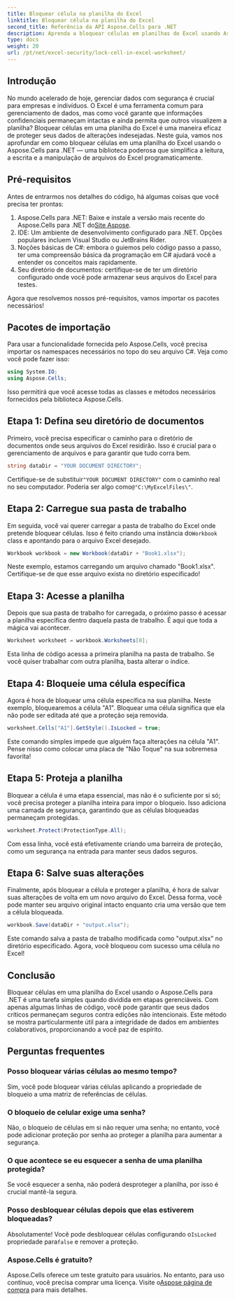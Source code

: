 ```yaml
---
title: Bloquear célula na planilha do Excel
linktitle: Bloquear célula na planilha do Excel
second_title: Referência da API Aspose.Cells para .NET
description: Aprenda a bloquear células em planilhas do Excel usando Aspose.Cells para .NET. Tutorial passo a passo fácil para gerenciamento seguro de dados.
type: docs
weight: 20
url: /pt/net/excel-security/lock-cell-in-excel-worksheet/
---
```

## Introdução

No mundo acelerado de hoje, gerenciar dados com segurança é crucial para empresas e indivíduos. O Excel é uma ferramenta comum para gerenciamento de dados, mas como você garante que informações confidenciais permaneçam intactas e ainda permita que outros visualizem a planilha? Bloquear células em uma planilha do Excel é uma maneira eficaz de proteger seus dados de alterações indesejadas. Neste guia, vamos nos aprofundar em como bloquear células em uma planilha do Excel usando o Aspose.Cells para .NET — uma biblioteca poderosa que simplifica a leitura, a escrita e a manipulação de arquivos do Excel programaticamente.

## Pré-requisitos

Antes de entrarmos nos detalhes do código, há algumas coisas que você precisa ter prontas:

1.  Aspose.Cells para .NET: Baixe e instale a versão mais recente do Aspose.Cells para .NET do[Site Aspose](https://releases.aspose.com/cells/net/).
2. IDE: Um ambiente de desenvolvimento configurado para .NET. Opções populares incluem Visual Studio ou JetBrains Rider.
3. Noções básicas de C#: embora o guiemos pelo código passo a passo, ter uma compreensão básica da programação em C# ajudará você a entender os conceitos mais rapidamente.
4. Seu diretório de documentos: certifique-se de ter um diretório configurado onde você pode armazenar seus arquivos do Excel para testes.

Agora que resolvemos nossos pré-requisitos, vamos importar os pacotes necessários!

## Pacotes de importação

Para usar a funcionalidade fornecida pelo Aspose.Cells, você precisa importar os namespaces necessários no topo do seu arquivo C#. Veja como você pode fazer isso:

```csharp
using System.IO;
using Aspose.Cells;
```

Isso permitirá que você acesse todas as classes e métodos necessários fornecidos pela biblioteca Aspose.Cells.

## Etapa 1: Defina seu diretório de documentos

Primeiro, você precisa especificar o caminho para o diretório de documentos onde seus arquivos do Excel residirão. Isso é crucial para o gerenciamento de arquivos e para garantir que tudo corra bem. 

```csharp
string dataDir = "YOUR DOCUMENT DIRECTORY";
```

 Certifique-se de substituir`"YOUR DOCUMENT DIRECTORY"` com o caminho real no seu computador. Poderia ser algo como`@"C:\MyExcelFiles\"`.

## Etapa 2: Carregue sua pasta de trabalho

Em seguida, você vai querer carregar a pasta de trabalho do Excel onde pretende bloquear células. Isso é feito criando uma instância do`Workbook` class e apontando para o arquivo Excel desejado.

```csharp
Workbook workbook = new Workbook(dataDir + "Book1.xlsx");
```

Neste exemplo, estamos carregando um arquivo chamado "Book1.xlsx". Certifique-se de que esse arquivo exista no diretório especificado!

## Etapa 3: Acesse a planilha

Depois que sua pasta de trabalho for carregada, o próximo passo é acessar a planilha específica dentro daquela pasta de trabalho. É aqui que toda a mágica vai acontecer. 

```csharp
Worksheet worksheet = workbook.Worksheets[0];
```

Esta linha de código acessa a primeira planilha na pasta de trabalho. Se você quiser trabalhar com outra planilha, basta alterar o índice.

## Etapa 4: Bloqueie uma célula específica 

Agora é hora de bloquear uma célula específica na sua planilha. Neste exemplo, bloquearemos a célula "A1". Bloquear uma célula significa que ela não pode ser editada até que a proteção seja removida.

```csharp
worksheet.Cells["A1"].GetStyle().IsLocked = true;
```

Este comando simples impede que alguém faça alterações na célula "A1". Pense nisso como colocar uma placa de "Não Toque" na sua sobremesa favorita!

## Etapa 5: Proteja a planilha

Bloquear a célula é uma etapa essencial, mas não é o suficiente por si só; você precisa proteger a planilha inteira para impor o bloqueio. Isso adiciona uma camada de segurança, garantindo que as células bloqueadas permaneçam protegidas.

```csharp
worksheet.Protect(ProtectionType.All);
```

Com essa linha, você está efetivamente criando uma barreira de proteção, como um segurança na entrada para manter seus dados seguros.

## Etapa 6: Salve suas alterações

Finalmente, após bloquear a célula e proteger a planilha, é hora de salvar suas alterações de volta em um novo arquivo do Excel. Dessa forma, você pode manter seu arquivo original intacto enquanto cria uma versão que tem a célula bloqueada.

```csharp
workbook.Save(dataDir + "output.xlsx");
```

Este comando salva a pasta de trabalho modificada como "output.xlsx" no diretório especificado. Agora, você bloqueou com sucesso uma célula no Excel!

## Conclusão

Bloquear células em uma planilha do Excel usando o Aspose.Cells para .NET é uma tarefa simples quando dividida em etapas gerenciáveis. Com apenas algumas linhas de código, você pode garantir que seus dados críticos permaneçam seguros contra edições não intencionais. Este método se mostra particularmente útil para a integridade de dados em ambientes colaborativos, proporcionando a você paz de espírito.

## Perguntas frequentes

### Posso bloquear várias células ao mesmo tempo?
Sim, você pode bloquear várias células aplicando a propriedade de bloqueio a uma matriz de referências de células.

### O bloqueio de celular exige uma senha?
Não, o bloqueio de células em si não requer uma senha; no entanto, você pode adicionar proteção por senha ao proteger a planilha para aumentar a segurança.

### O que acontece se eu esquecer a senha de uma planilha protegida?
Se você esquecer a senha, não poderá desproteger a planilha, por isso é crucial mantê-la segura.

### Posso desbloquear células depois que elas estiverem bloqueadas?
 Absolutamente! Você pode desbloquear células configurando o`IsLocked` propriedade para`false` e remover a proteção.

### Aspose.Cells é gratuito?
 Aspose.Cells oferece um teste gratuito para usuários. No entanto, para uso contínuo, você precisa comprar uma licença. Visite o[Aspose página de compra](https://purchase.aspose.com/buy) para mais detalhes.